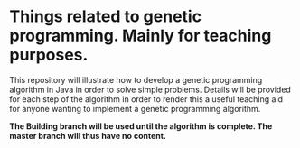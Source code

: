 # Things related to genetic programming. Mainly for teaching purposes.

This repository will illustrate how to develop a genetic programming algorithm in Java in order to solve simple problems. Details will be provided for each step of the algorithm in order to render this a useful teaching aid for anyone wanting to implement a genetic programming algorithm. 

<b>The Building branch will be used until the algorithm is complete. The master branch will thus have no content. </b>
